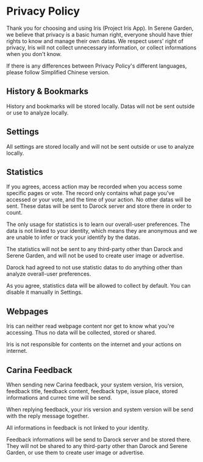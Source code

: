 # Privacy Policy
Thank you for choosing and using Iris (Project Iris App). In Serene Garden, we believe that privacy is a basic human right, everyone should have thier rights to know and manage their own datas. We respect users' right of privacy, Iris will not collect unnecessary information, or collect informations when you don't know.

If there is any differences between Privacy Policy's different languages, please follow Simplified Chinese version.

## History & Bookmarks
History and bookmarks will be stored locally. Datas will not be sent outside or use to analyze locally.

## Settings
All settings are stored locally and will not be sent outside or use to analyze locally.

## Statistics
If you agrees, access action may be recorded when you access some specific pages or vote. The record only contains what page you've accessed or your vote, and the time of your action. No other datas will be sent. These datas will be sent to Darock server and store there in order to count.

The only usage for statistics is to learn our overall-user preferences. The data is not linked to your identity, which means they are anonymous and we are unable to infer or track your identify by the datas.

The statistics will not be sent to any third-party other than Darock and Serene Garden, and will not be used to create user image or advertise.

Darock had agreed to not use statistic datas to do anything other than analyze overall-user preferences.

As you agree, statistics data will be allowed to collect by default. You can disable it manually in Settings.

## Webpages
Iris can neither read webpage content nor get to know what you're accessing. Thus no data will be collected, stored or shared.

Iris is not responsible for contents on the internet and your actions on internet.

## Carina Feedback
When sending new Carina feedback, your system version, Iris version, feedback title, feedback content, feedback type, issue place, stored informations and currec time will be send.

When replying feedback, your iris version and system version will be send with the reply message together.

All informations in feedback is not linked to your identity.

Feedback informations will be send to Darock server and be stored there. They will not be shared to any third-party other than Darock and Serene Garden, or use them to create user image or advertise.
